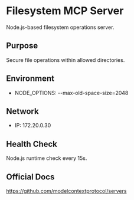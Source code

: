 # Filesystem MCP Server

Node.js-based filesystem operations server.

## Purpose
Secure file operations within allowed directories.

## Environment
- NODE_OPTIONS: --max-old-space-size=2048

## Network
- IP: 172.20.0.30

## Health Check
Node.js runtime check every 15s.

## Official Docs
https://github.com/modelcontextprotocol/servers
